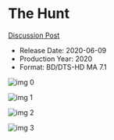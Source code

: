 # The Hunt

[Discussion Post](https://www.avsforum.com/threads/bass-eq-for-filtered-movies.2995212/post-59398298)

* Release Date: 2020-06-09
* Production Year: 2020
* Format: BD/DTS-HD MA 7.1

![img 0](https://i.imgur.com/L91ZViP.jpg)

![img 1](https://i.imgur.com/jOn7olC.png)

![img 2](https://i.imgur.com/Cdd0K6S.jpg)

![img 3](https://i.imgur.com/gxIHM5y.png)

